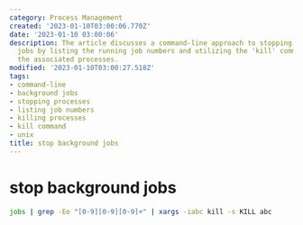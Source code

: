 ```yaml
---
category: Process Management
created: '2023-01-10T03:00:06.770Z'
date: '2023-01-10 03:00:06'
description: The article discusses a command-line approach to stopping background
  jobs by listing the running job numbers and utilizing the 'kill' command to terminate
  the associated processes.
modified: '2023-01-10T03:00:27.518Z'
tags:
- command-line
- background jobs
- stopping processes
- listing job numbers
- killing processes
- kill command
- unix
title: stop background jobs
---
```


# stop background jobs

```bash
jobs | grep -Eo "[0-9][0-9][0-9]+" | xargs -iabc kill -s KILL abc
```

